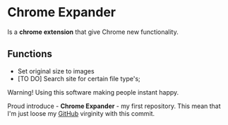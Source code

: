 # Chrome Expander

Is a **chrome extension** that give Chrome new functionality.

## Functions

- Set original size to images
- [TO DO] Search site for certain file type's;

Warning! Using this software making people instant happy.

Proud introduce - **Chrome Expander** - my first repository. This mean that I'm just loose my [GitHub](https://github.com/) virginity with this commit.
